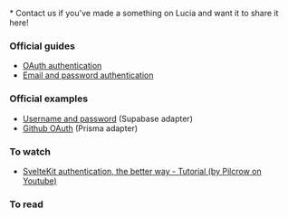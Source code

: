 \* Contact us if you've made a something on Lucia and want it to share it here!

### Official guides

- [OAuth authentication](/guides/oauth)
- [Email and password authentication](/guides/email-and-password)

### Official examples

- [Username and password](/) (Supabase adapter)
- [Github OAuth](/) (Prisma adapter)

### To watch

- [SvelteKit authentication, the better way - Tutorial (by Pilcrow on Youtube)](https://youtu.be/Y98KipzwVdM)

### To read
